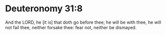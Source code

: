 # Deuteronomy 31:8

And the LORD, he [it is] that doth go before thee; he will be with thee, he will not fail thee, neither forsake thee: fear not, neither be dismayed.